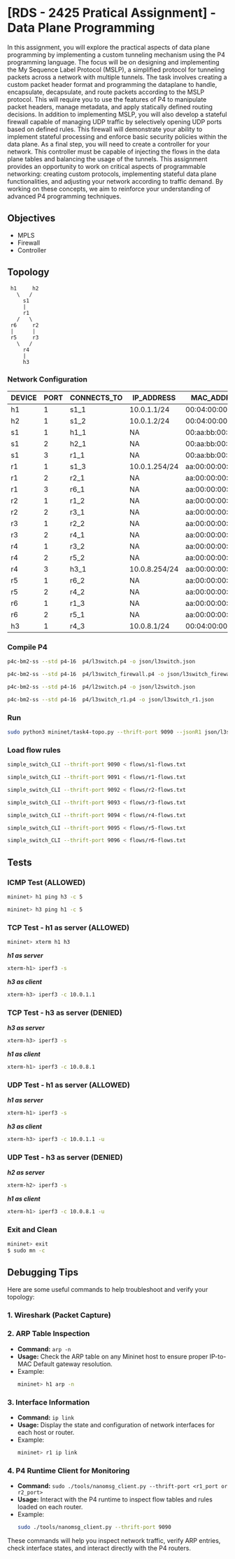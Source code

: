 # [RDS - 2425 Pratical Assignment] - Data Plane Programming

In this assignment, you will explore the practical aspects of data plane programming by implementing a custom
tunneling mechanism using the P4 programming language. The focus will be on designing and implementing
the My Sequence Label Protocol (MSLP), a simplified protocol for tunneling packets across a network with
multiple tunnels.
The task involves creating a custom packet header format and programming the dataplane to handle, encapsulate,
decapsulate, and route packets according to the MSLP protocol. This will require you to use the features of P4
to manipulate packet headers, manage metadata, and apply statically defined routing decisions.
In addition to implementing MSLP, you will also develop a stateful firewall capable of managing UDP traffic by
selectively opening UDP ports based on defined rules. This firewall will demonstrate your ability to implement
stateful processing and enforce basic security policies within the data plane.
As a final step, you will need to create a controller for your network. This controller must be capable of injecting
the flows in the data plane tables and balancing the usage of the tunnels.
This assignment provides an opportunity to work on critical aspects of programmable networking: creating
custom protocols, implementing stateful data plane functionalities, and adjusting your network according
to traffic demand. By working on these concepts, we aim to reinforce your understanding of advanced P4
programming techniques.

## Objectives
- MPLS
- Firewall
- Controller

## Topology
     h1     h2
       \   /
         s1
         |
         r1
       /   \
     r6     r2
     |      |
     r5     r3
       \   /
         r4
         |
         h3


### Network Configuration

| DEVICE | PORT | CONNECTS_TO | IP_ADDRESS    | MAC_ADDRESS        |
|--------|------|--------------|---------------|---------------------|
| h1     | 1    | s1_1         | 10.0.1.1/24    | 00:04:00:00:00:01   |
| h2     | 1    | s1_2         | 10.0.1.2/24    | 00:04:00:00:00:02   |
| s1     | 1    | h1_1         | NA             | 00:aa:bb:00:00:01   |
| s1     | 2    | h2_1         | NA             | 00:aa:bb:00:00:02   |
| s1     | 3    | r1_1         | NA             | 00:aa:bb:00:00:03   |
| r1     | 1    | s1_3         | 10.0.1.254/24  | aa:00:00:00:01:01   |
| r1     | 2    | r2_1         | NA             | aa:00:00:00:01:02   |
| r1     | 3    | r6_1         | NA             | aa:00:00:00:01:03   |
| r2     | 1    | r1_2         | NA             | aa:00:00:00:02:01   |
| r2     | 2    | r3_1         | NA             | aa:00:00:00:02:02   |
| r3     | 1    | r2_2         | NA             | aa:00:00:00:03:01   |
| r3     | 2    | r4_1         | NA             | aa:00:00:00:03:02   |
| r4     | 1    | r3_2         | NA             | aa:00:00:00:04:01   |
| r4     | 2    | r5_2         | NA             | aa:00:00:00:04:02   |
| r4     | 3    | h3_1         | 10.0.8.254/24  | aa:00:00:00:04:03   |
| r5     | 1    | r6_2         | NA             | aa:00:00:00:05:01   |
| r5     | 2    | r4_2         | NA             | aa:00:00:00:05:02   |
| r6     | 1    | r1_3         | NA             | aa:00:00:00:06:01   |
| r6     | 2    | r5_1         | NA             | aa:00:00:00:06:02   |
| h3     | 1    | r4_3         | 10.0.8.1/24    | 00:04:00:00:00:03   |





### Compile P4
```bash
p4c-bm2-ss --std p4-16  p4/l3switch.p4 -o json/l3switch.json
```
```bash
p4c-bm2-ss --std p4-16  p4/l3switch_firewall.p4 -o json/l3switch_firewall.json
```
```bash
p4c-bm2-ss --std p4-16  p4/l2switch.p4 -o json/l2switch.json
```
```bash
p4c-bm2-ss --std p4-16  p4/l3switch_r1.p4 -o json/l3switch_r1.json
```
### Run
```bash
sudo python3 mininet/task4-topo.py --thrift-port 9090 --jsonR1 json/l3switch.json --jsonR2 json/l3switch_firewall.json --jsonR3 json/l3switch_r1.json --jsonS1 json/l2switch.json
```

### Load flow rules
```bash
simple_switch_CLI --thrift-port 9090 < flows/s1-flows.txt
```
```bash
simple_switch_CLI --thrift-port 9091 < flows/r1-flows.txt
```
```bash
simple_switch_CLI --thrift-port 9092 < flows/r2-flows.txt
```
```bash
simple_switch_CLI --thrift-port 9093 < flows/r3-flows.txt
```
```bash
simple_switch_CLI --thrift-port 9094 < flows/r4-flows.txt
```
```bash
simple_switch_CLI --thrift-port 9095 < flows/r5-flows.txt
```
```bash
simple_switch_CLI --thrift-port 9096 < flows/r6-flows.txt
```
## Tests
### ICMP Test (ALLOWED)
```bash
mininet> h1 ping h3 -c 5
```
```bash
mininet> h3 ping h1 -c 5
```
### TCP Test - h1 as server (ALLOWED)
```bash
mininet> xterm h1 h3
```
***h1 as server*** 
```bash
xterm-h1> iperf3 -s
```
***h3 as client***
```bash
xterm-h3> iperf3 -c 10.0.1.1
```
### TCP Test - h3 as server (DENIED)

***h3 as server*** 
```bash
xterm-h3> iperf3 -s
```
***h1 as client***
```bash
xterm-h1> iperf3 -c 10.0.8.1
```

### UDP Test - h1 as server (ALLOWED)

***h1 as server*** 
```bash
xterm-h1> iperf3 -s
```
***h3 as client***
```bash
xterm-h3> iperf3 -c 10.0.1.1 -u
```

### UDP Test - h3 as server (DENIED)

***h2 as server*** 
```bash
xterm-h2> iperf3 -s
```
***h1 as client***
```bash
xterm-h1> iperf3 -c 10.0.8.1 -u
```

### Exit and Clean
```bash
mininet> exit
$ sudo mn -c
```

## Debugging Tips

Here are some useful commands to help troubleshoot and verify your topology:

### 1. **Wireshark (Packet Capture)**

### 2. **ARP Table Inspection**
   - **Command:** `arp -n`
   - **Usage:** Check the ARP table on any Mininet host to ensure proper IP-to-MAC Default gateway resolution.
   - Example:
     ```bash
     mininet> h1 arp -n
     ```

### 3. **Interface Information**
   - **Command:** `ip link`
   - **Usage:** Display the state and configuration of network interfaces for each host or router.
   - Example:
     ```bash
     mininet> r1 ip link
     ```

### 4. **P4 Runtime Client for Monitoring**
   - **Command:** `sudo ./tools/nanomsg_client.py --thrift-port <r1_port or r2_port>`
   - **Usage:** Interact with the P4 runtime to inspect flow tables and rules loaded on each router.
   - Example:
     ```bash
     sudo ./tools/nanomsg_client.py --thrift-port 9090
     ```

These commands will help you inspect network traffic, verify ARP entries, check interface states, and interact directly with the P4 routers.
